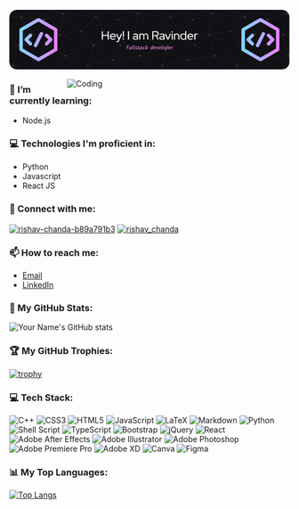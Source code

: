 ![Header](https://github.com/ChiefRavinder/ChiefRavinder/blob/main/Assets/github-header-image.png)
<!-- <h1 align="center"> Hi there, I'm Ravinder Sharma 👋</h1> -->
<img align="right" alt="Coding" width="400" src="https://octodex.github.com/images/daftpunktocat-thomas.gif">

<h3 align="left">🌱 I’m currently learning:</h3>
<p align="left">
  <ul>
    <li> Node.js </li>
  </ul>
</p>


<h3 align="left">💻 Technologies I'm proficient in:</h3>
<p align="left">
  <ul>
    <li> Python </li>
    <li> Javascript </li>
    <li> React JS </li>
  </ul>
</p>


<h3 align="left">🔗 Connect with me:</h3>
<p align="left">
<a href="https://linkedin.com/in/ravinder-iitbh" target="blank"><img align="center" src="https://raw.githubusercontent.com/rahuldkjain/github-profile-readme-generator/master/src/images/icons/Social/linked-in-alt.svg" alt="rishav-chanda-b89a791b3" height="30" width="40" /></a>
<a href="https://instagram.com/chief_ravinder" target="blank"><img align="center" src="https://raw.githubusercontent.com/rahuldkjain/github-profile-readme-generator/master/src/images/icons/Social/instagram.svg" alt="rishav_chanda" height="30" width="40" /></a>
</p>


<h3 align="left">📫 How to reach me:</h3>

- [Email](mailto:ravindersh@iitbhilai.ac.in)
- [LinkedIn](https://www.linkedin.com/in/ravinder-iitbh/)


<h3 align="left">🌟 My GitHub Stats:</h3>

![Your Name's GitHub stats](https://github-readme-stats.vercel.app/api?username=ChiefRavinder&show_icons=true&theme=radical)

<h3 align="left">🏆 My GitHub Trophies:</h3>

[![trophy](https://github-profile-trophy.vercel.app/?username=ChiefRavinder&theme=onedark)](https://github.com/ChiefRavinder)

<h3 align="left">💻 Tech Stack:</h3>

![C++](https://img.shields.io/badge/c++-%2300599C.svg?style=for-the-badge&logo=c%2B%2B&logoColor=white) ![CSS3](https://img.shields.io/badge/css3-%231572B6.svg?style=for-the-badge&logo=css3&logoColor=white) ![HTML5](https://img.shields.io/badge/html5-%23E34F26.svg?style=for-the-badge&logo=html5&logoColor=white) ![JavaScript](https://img.shields.io/badge/javascript-%23323330.svg?style=for-the-badge&logo=javascript&logoColor=%23F7DF1E) ![LaTeX](https://img.shields.io/badge/latex-%23008080.svg?style=for-the-badge&logo=latex&logoColor=white) ![Markdown](https://img.shields.io/badge/markdown-%23000000.svg?style=for-the-badge&logo=markdown&logoColor=white) ![Python](https://img.shields.io/badge/python-3670A0?style=for-the-badge&logo=python&logoColor=ffdd54) ![Shell Script](https://img.shields.io/badge/shell_script-%23121011.svg?style=for-the-badge&logo=gnu-bash&logoColor=white) ![TypeScript](https://img.shields.io/badge/typescript-%23007ACC.svg?style=for-the-badge&logo=typescript&logoColor=white) ![Bootstrap](https://img.shields.io/badge/bootstrap-%23563D7C.svg?style=for-the-badge&logo=bootstrap&logoColor=white) ![jQuery](https://img.shields.io/badge/jquery-%230769AD.svg?style=for-the-badge&logo=jquery&logoColor=white) ![React](https://img.shields.io/badge/react-%2320232a.svg?style=for-the-badge&logo=react&logoColor=%2361DAFB) ![Adobe After Effects](https://img.shields.io/badge/Adobe%20After%20Effects-9999FF.svg?style=for-the-badge&logo=Adobe%20After%20Effects&logoColor=white) ![Adobe Illustrator](https://img.shields.io/badge/adobeillustrator-%23FF9A00.svg?style=for-the-badge&logo=adobeillustrator&logoColor=white) ![Adobe Photoshop](https://img.shields.io/badge/adobephotoshop-%2331A8FF.svg?style=for-the-badge&logo=adobephotoshop&logoColor=white) ![Adobe Premiere Pro](https://img.shields.io/badge/Adobe%20Premiere%20Pro-9999FF.svg?style=for-the-badge&logo=Adobe%20Premiere%20Pro&logoColor=white) ![Adobe XD](https://img.shields.io/badge/Adobe%20XD-470137?style=for-the-badge&logo=Adobe%20XD&logoColor=#FF61F6) ![Canva](https://img.shields.io/badge/Canva-%2300C4CC.svg?style=for-the-badge&logo=Canva&logoColor=white) 	![Figma](https://img.shields.io/badge/figma-%23F24E1E.svg?style=for-the-badge&logo=figma&logoColor=white)

<h3 align="left">📊 My Top Languages:</h3>

[![Top Langs](https://github-readme-stats.vercel.app/api/top-langs/?username=ChiefRavinder&layout=compact&theme=radical)](https://github.com/ChiefRavinder)

